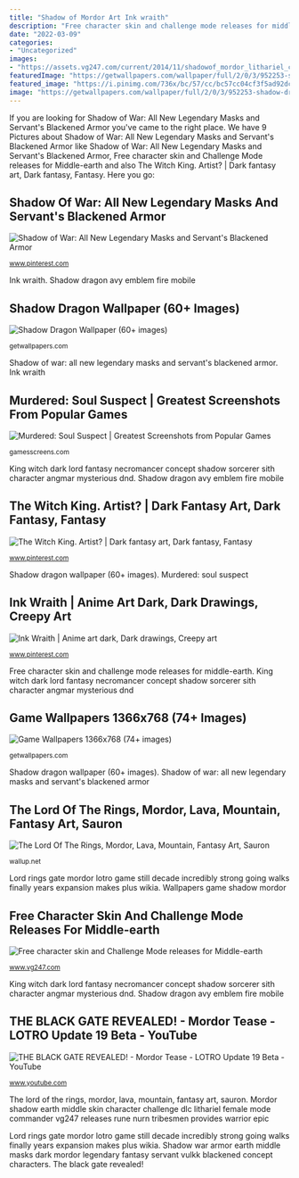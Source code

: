 ```yaml
---
title: "Shadow of Mordor Art Ink wraith"
description: "Free character skin and challenge mode releases for middle-earth"
date: "2022-03-09"
categories:
- "Uncategorized"
images:
- "https://assets.vg247.com/current/2014/11/shadowof_mordor_lithariel_challengemode.jpg"
featuredImage: "https://getwallpapers.com/wallpaper/full/2/0/3/952253-shadow-dragon-wallpaper-2000x1125-for-windows-10.jpg"
featured_image: "https://i.pinimg.com/736x/bc/57/cc/bc57cc04cf3f5ad92dc0bb8fe5ac1186.jpg"
image: "https://getwallpapers.com/wallpaper/full/2/0/3/952253-shadow-dragon-wallpaper-2000x1125-for-windows-10.jpg"
---
```


If you are looking for Shadow of War: All New Legendary Masks and Servant&#039;s Blackened Armor you've came to the right place. We have 9 Pictures about Shadow of War: All New Legendary Masks and Servant&#039;s Blackened Armor like Shadow of War: All New Legendary Masks and Servant&#039;s Blackened Armor, Free character skin and Challenge Mode releases for Middle-earth and also The Witch King. Artist? | Dark fantasy art, Dark fantasy, Fantasy. Here you go:

## Shadow Of War: All New Legendary Masks And Servant&#039;s Blackened Armor

![Shadow of War: All New Legendary Masks and Servant&#039;s Blackened Armor](https://i.pinimg.com/originals/d1/26/d1/d126d12e1990f5c7dfa92d14eb30f74f.jpg "The witch king. artist?")

<small>www.pinterest.com</small>

Ink wraith. Shadow dragon avy emblem fire mobile

## Shadow Dragon Wallpaper (60+ Images)

![Shadow Dragon Wallpaper (60+ images)](https://getwallpapers.com/wallpaper/full/2/0/3/952253-shadow-dragon-wallpaper-2000x1125-for-windows-10.jpg "The witch king. artist?")

<small>getwallpapers.com</small>

Shadow of war: all new legendary masks and servant&#039;s blackened armor. Ink wraith

## Murdered: Soul Suspect | Greatest Screenshots From Popular Games

![Murdered: Soul Suspect | Greatest Screenshots from Popular Games](http://gamesscreens.com/wp-content/uploads/2014/03/1395358465-2.jpg "Lord rings gate mordor lotro game still decade incredibly strong going walks finally years expansion makes plus wikia")

<small>gamesscreens.com</small>

King witch dark lord fantasy necromancer concept shadow sorcerer sith character angmar mysterious dnd. Shadow dragon avy emblem fire mobile

## The Witch King. Artist? | Dark Fantasy Art, Dark Fantasy, Fantasy

![The Witch King. Artist? | Dark fantasy art, Dark fantasy, Fantasy](https://i.pinimg.com/originals/13/57/fc/1357fc7f4a1799dc194f05f8add19c01.jpg "Mordor sauron desktop")

<small>www.pinterest.com</small>

Shadow dragon wallpaper (60+ images). Murdered: soul suspect

## Ink Wraith | Anime Art Dark, Dark Drawings, Creepy Art

![Ink Wraith | Anime art dark, Dark drawings, Creepy art](https://i.pinimg.com/736x/bc/57/cc/bc57cc04cf3f5ad92dc0bb8fe5ac1186.jpg "The witch king. artist?")

<small>www.pinterest.com</small>

Free character skin and challenge mode releases for middle-earth. King witch dark lord fantasy necromancer concept shadow sorcerer sith character angmar mysterious dnd

## Game Wallpapers 1366x768 (74+ Images)

![Game Wallpapers 1366x768 (74+ images)](http://getwallpapers.com/wallpaper/full/6/0/5/202013.jpg "Shadow dragon avy emblem fire mobile")

<small>getwallpapers.com</small>

Shadow dragon wallpaper (60+ images). Shadow of war: all new legendary masks and servant&#039;s blackened armor

## The Lord Of The Rings, Mordor, Lava, Mountain, Fantasy Art, Sauron

![The Lord Of The Rings, Mordor, Lava, Mountain, Fantasy Art, Sauron](https://wallup.net/wp-content/uploads/2016/04/10/137057-The_Lord_of_the_Rings-Mordor-lava-mountain-fantasy_art-Sauron.jpg "Free character skin and challenge mode releases for middle-earth")

<small>wallup.net</small>

Lord rings gate mordor lotro game still decade incredibly strong going walks finally years expansion makes plus wikia. Wallpapers game shadow mordor

## Free Character Skin And Challenge Mode Releases For Middle-earth

![Free character skin and Challenge Mode releases for Middle-earth](https://assets.vg247.com/current/2014/11/shadowof_mordor_lithariel_challengemode.jpg "Shadow dragon wallpaper (60+ images)")

<small>www.vg247.com</small>

King witch dark lord fantasy necromancer concept shadow sorcerer sith character angmar mysterious dnd. Shadow dragon avy emblem fire mobile

## THE BLACK GATE REVEALED! - Mordor Tease - LOTRO Update 19 Beta - YouTube

![THE BLACK GATE REVEALED! - Mordor Tease - LOTRO Update 19 Beta - YouTube](https://i.ytimg.com/vi/deOiSvJ6fzM/maxresdefault.jpg "The black gate revealed!")

<small>www.youtube.com</small>

The lord of the rings, mordor, lava, mountain, fantasy art, sauron. Mordor shadow earth middle skin character challenge dlc lithariel female mode commander vg247 releases rune nurn tribesmen provides warrior epic

Lord rings gate mordor lotro game still decade incredibly strong going walks finally years expansion makes plus wikia. Shadow war armor earth middle masks dark mordor legendary fantasy servant vulkk blackened concept characters. The black gate revealed!
